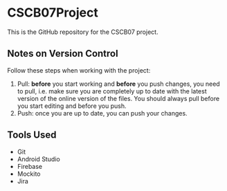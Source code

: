 # CSCB07Project
This is the GitHub repository for the CSCB07 project.

## Notes on Version Control
Follow these steps when working with the project:
1. Pull: **before** you start working and **before** you push changes, you need to pull, i.e. make sure you are completely up to date with the latest version of the online version of the files. You should always pull before you start editing and before you push.
2. Push: once you are up to date, you can push your changes.

## Tools Used
- Git
- Android Studio
- Firebase
- Mockito
- Jira
